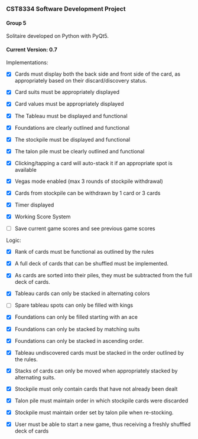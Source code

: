 ### CST8334 Software Development Project
#### Group 5

Solitaire developed on Python with PyQt5.

#### Current Version: 0.7

Implementations:

- [x] Cards must display both the back side and front side of the card, as appropriately based on their discard/discovery status.
- [x] Card suits must be appropriately displayed
- [x] Card values must be appropriately displayed
- [x] The Tableau must be displayed and functional
- [x] Foundations are clearly outlined and functional
- [x] The stockpile must be displayed and functional
- [x] The talon pile must be clearly outlined and functional
- [x] Clicking/tapping a card will auto-stack it if an appropriate spot is available
- [x] Vegas mode enabled (max 3 rounds of stockpile withdrawal)
- [x] Cards from stockpile can be withdrawn by 1 card or 3 cards
- [x] Timer displayed
- [x] Working Score System
- [ ] Save current game scores and see previous game scores


Logic:

- [x] Rank of cards must be functional as outlined by the rules
- [x] A full deck of cards that can be shuffled must be implemented.
- [x] As cards are sorted into their piles, they must be subtracted from the full deck of cards.
- [x] Tableau cards can only be stacked in alternating colors
- [ ] Spare tableau spots can only be filled with kings
- [x] Foundations can only be filled starting with an ace
- [x] Foundations can only be stacked by matching suits
- [x] Foundations can only be stacked in ascending order.
- [x] Tableau undiscovered cards must be stacked in the order outlined by the rules.
- [x] Stacks of cards can only be moved when appropriately stacked by alternating suits.
- [x] Stockpile must only contain cards that have not already been dealt
- [x] Talon pile must maintain order in which stockpile cards were discarded
- [x] Stockpile must maintain order set by talon pile when re-stocking.
- [x] User must be able to start a new game, thus receiving a freshly shuffled deck of cards

